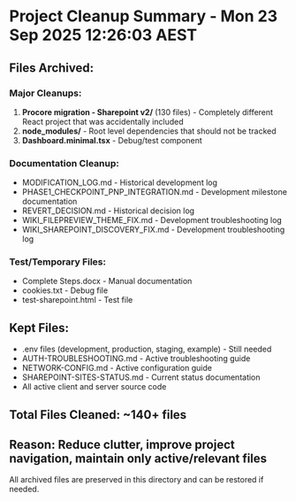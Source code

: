 # Project Cleanup Summary - Mon 23 Sep 2025 12:26:03 AEST

## Files Archived:

### Major Cleanups:
1. **Procore migration - Sharepoint v2/** (130 files) - Completely different React project that was accidentally included
2. **node_modules/** - Root level dependencies that should not be tracked
3. **Dashboard.minimal.tsx** - Debug/test component

### Documentation Cleanup:
- MODIFICATION_LOG.md - Historical development log
- PHASE1_CHECKPOINT_PNP_INTEGRATION.md - Development milestone documentation
- REVERT_DECISION.md - Historical decision log
- WIKI_FILEPREVIEW_THEME_FIX.md - Development troubleshooting log
- WIKI_SHAREPOINT_DISCOVERY_FIX.md - Development troubleshooting log

### Test/Temporary Files:
- Complete Steps.docx - Manual documentation
- cookies.txt - Debug file
- test-sharepoint.html - Test file

## Kept Files:
- .env files (development, production, staging, example) - Still needed
- AUTH-TROUBLESHOOTING.md - Active troubleshooting guide
- NETWORK-CONFIG.md - Active configuration guide
- SHAREPOINT-SITES-STATUS.md - Current status documentation
- All active client and server source code

## Total Files Cleaned: ~140+ files
## Reason: Reduce clutter, improve project navigation, maintain only active/relevant files

All archived files are preserved in this directory and can be restored if needed.